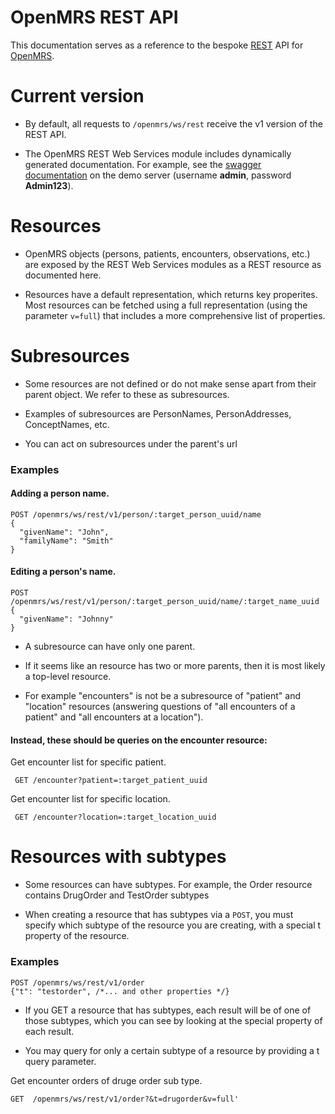 # OpenMRS REST API

This documentation serves as a reference to the bespoke [REST](https://en.wikipedia.org/wiki/Representational_state_transfer) 
API for [OpenMRS](https://openmrs.org/).

# Current version

* By default, all requests to `/openmrs/ws/rest` receive the v1 version of the REST API.

* The OpenMRS REST Web Services module includes dynamically generated documentation. For example, see the 
  [swagger documentation](https://demo.openmrs.org/openmrs/module/webservices/rest/apiDocs.htm) on the demo 
  server (username **admin**, password **Admin123**).

# Resources

* OpenMRS objects (persons, patients, encounters, observations, etc.) are exposed by the REST Web Services 
  modules as a REST resource as documented here.

* Resources have a default representation, which returns key properites. Most resources can be fetched using a 
  full representation (using the parameter `v=full`) that includes a more comprehensive list of properties.

# Subresources

* Some resources are not defined or do not make sense apart from their parent object. We refer 
  to these as subresources. 

* Examples of subresources are PersonNames, PersonAddresses, ConceptNames, etc. 

* You can act on subresources under the parent's url

### Examples  

#### Adding a person name.

```console
POST /openmrs/ws/rest/v1/person/:target_person_uuid/name 
{
  "givenName": "John",
  "familyName": "Smith"
}
```

#### Editing a person's name.

```console
POST /openmrs/ws/rest/v1/person/:target_person_uuid/name/:target_name_uuid 
{
  "givenName": "Johnny"
}
```

* A subresource can have only one parent. 

* If it seems like an resource has two or more parents, then it is most likely a top-level resource. 

* For example "encounters" is not be a subresource of "patient" and "location" resources (answering questions of "all encounters of a patient" and "all encounters at a location"). 

#### Instead, these should be queries on the encounter resource:

 Get encounter list for specific patient.

```console 
 GET /encounter?patient=:target_patient_uuid
```

Get encounter list for specific location.

```console 
 GET /encounter?location=:target_location_uuid
```

# Resources with subtypes

* Some resources can have subtypes. For example, the Order resource contains DrugOrder and TestOrder subtypes

* When creating a resource that has subtypes via a `POST`, you must specify which subtype of the resource you are creating, 
with a special t property of the resource.


### Examples

```console
POST /openmrs/ws/rest/v1/order
{"t": "testorder", /*... and other properties */}
```

* If you GET a resource that has subtypes, each result will be of one of those subtypes, 
which you can see by looking at the special property of each result. 

* You may query for only a certain subtype of a resource by providing a t query parameter. 

Get encounter orders of druge order sub type.

```console 
GET  /openmrs/ws/rest/v1/order?&t=drugorder&v=full'
```
